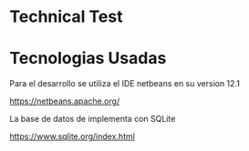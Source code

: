 # Technical Test

# Tecnologias Usadas

Para el desarrollo se utiliza el IDE netbeans en su version 12.1

https://netbeans.apache.org/

La base de datos de implementa con SQLite 

https://www.sqlite.org/index.html

